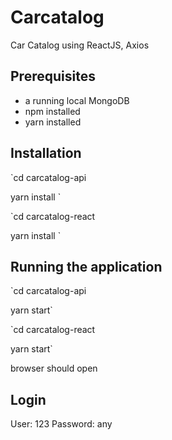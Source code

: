 # Carcatalog
Car Catalog using ReactJS, Axios

## Prerequisites
- a running local MongoDB
- npm installed
- yarn installed

## Installation
`cd carcatalog-api

yarn install
`

`cd carcatalog-react

yarn install
`
## Running the application
`cd carcatalog-api

yarn start`

`cd carcatalog-react

yarn start`

browser should open

## Login
User: 123
Password: any
